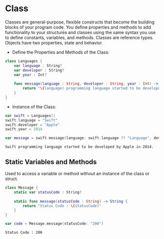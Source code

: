 # Class
Classes are general-purpose, flexible constructs that become the building blocks of your program code. 
You define properties and methods to add functionality to your structures and classes using the same syntax you use to define constants, 
variables, and methods. Classes are reference types.
Objects have two properties, state and behavior.

- Define the Properties and Methods of the Class:
```swift
class Languages {    
    var language : String?
    var developer : String?
    var year : Int?
   
    func message(language : String, developer : String, year : Int) -> String {
        return "\(language) programming language started to be developed by \(developer) in \(String(year))."
    }
}
```
- Instance of the Class:
```swift
var swift = Languages()
swift.language = "Swift"
swift.developer = "Apple"
swift.year = 2014
```
```swift
var message = swift.message(language: swift.language ?? "Language", developer: swift.developer ?? "Developer", year: swift.year ?? 0)
```
```
Swift programming language started to be developed by Apple in 2014.
```
## Static Variables and Methods
Used to access a variable or method without an instance of the class or struct.
```swift
class Message {
    static var statusCode : String?
    
    static func message(statusCode : String) -> String {
        return "Status Code : \(statusCode)"
    }
}
```
```swift
var code = Message.message(statusCode: "200")
```
```
Status Code : 200
```

